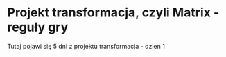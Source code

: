 # Projekt transformacja, czyli Matrix - reguły gry

Tutaj pojawi się 5 dni z projektu transformacja - dzień 1
